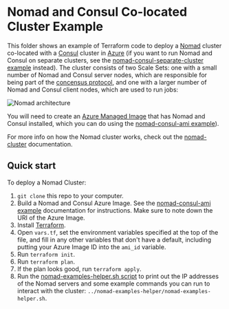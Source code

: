 # Nomad and Consul Co-located Cluster Example

This folder shows an example of Terraform code to deploy a [Nomad](https://www.nomadproject.io/) cluster co-located 
with a [Consul](https://www.consul.io/) cluster in [Azure](https://azure.microsoft.com/) (if you want to run Nomad and Consul 
on separate clusters, see the [nomad-consul-separate-cluster example](https://github.com/hashicorp/terraform-azurerm-nomad/tree/master/examples/nomad-consul-separate-cluster) 
instead). The cluster consists of two Scale Sets: one with a small number of Nomad and Consul server 
nodes, which are responsible for being part of the [concensus 
protocol](https://www.nomadproject.io/docs/internals/consensus.html), and one with a larger number of Nomad and Consul 
client nodes, which are used to run jobs:

![Nomad architecture](https://raw.githubusercontent.com/hashicorp/terraform-azurerm-nomad/master/_docs/architecture-nomad-consul-colocated.png)

You will need to create an [Azure Managed Image](https://docs.microsoft.com/en-us/azure/virtual-machines/linux/build-image-with-packer) 
that has Nomad and Consul installed, which you can do using the [nomad-consul-ami example](https://github.com/hashicorp/terraform-azurerm-nomad/tree/master/examples/nomad-consul-ami)).  

For more info on how the Nomad cluster works, check out the [nomad-cluster](https://github.com/hashicorp/terraform-azurerm-nomad/tree/master/modules/nomad-cluster) documentation.

## Quick start

To deploy a Nomad Cluster:

1. `git clone` this repo to your computer.
1. Build a Nomad and Consul Azure Image. See the [nomad-consul-ami example](https://github.com/hashicorp/terraform-azurerm-nomad/tree/master/examples/nomad-consul-ami) documentation for 
   instructions. Make sure to note down the URI of the Azure Image.
1. Install [Terraform](https://www.terraform.io/).
1. Open `vars.tf`, set the environment variables specified at the top of the file, and fill in any other variables that
   don't have a default, including putting your Azure Image ID into the `ami_id` variable.
1. Run `terraform init`.
1. Run `terraform plan`.
1. If the plan looks good, run `terraform apply`.
1. Run the [nomad-examples-helper.sh script](https://github.com/hashicorp/terraform-azurerm-nomad/tree/master/examples/nomad-examples-helper/nomad-examples-helper.sh) to print out 
   the IP addresses of the Nomad servers and some example commands you can run to interact with the cluster:
   `../nomad-examples-helper/nomad-examples-helper.sh`.
   
